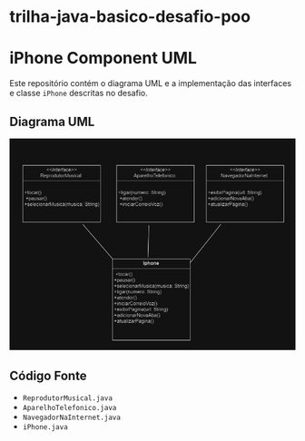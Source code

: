 # trilha-java-basico-desafio-poo
# iPhone Component UML

Este repositório contém o diagrama UML e a implementação das interfaces e classe `iPhone` descritas no desafio.

## Diagrama UML

![Diagrama UML](Captura%20de%20tela%202024-07-13%20131520.png)


## Código Fonte

- `ReprodutorMusical.java`
- `AparelhoTelefonico.java`
- `NavegadorNaInternet.java`
- `iPhone.java`
